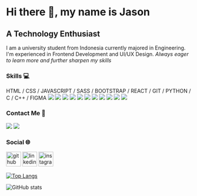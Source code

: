 # Hi there 👋, my name is Jason
## A Technology Enthusiast
I am a university student from Indonesia currently majored in Engineering. I'm experienced in Frontend Development and UI/UX Design.
*Always eager to learn more and further sharpen my skills*

### Skills :computer:
HTML / CSS / JAVASCRIPT / SASS / BOOTSTRAP / REACT / GIT / PYTHON / C / C++ / FIGMA
<img src="https://img.shields.io/badge/-HTML5-333333?style=for-the-badge&logo=html5">
<img src="https://img.shields.io/badge/-CSS3-333333?style=for-the-badge&logo=css3">
<img src="https://img.shields.io/badge/-JavaScript-333333?style=for-the-badge&logo=javascript">
<img src="https://img.shields.io/badge/-Sass-333333?style=for-the-badge&logo=sass">
<img src="https://img.shields.io/badge/-Bootstrap-333333?style=for-the-badge&logo=bootstrap">
<img src="https://img.shields.io/badge/-React-333333?style=for-the-badge&logo=react">
<img src="https://img.shields.io/badge/-Git-333333?style=for-the-badge&logo=git">
<img src="https://img.shields.io/badge/-Python-333333?style=for-the-badge&logo=python">
<img src="https://img.shields.io/badge/-C-333333?style=for-the-badge&logo=c">
<img src="https://img.shields.io/badge/-C++-333333?style=for-the-badge&logo=c++">
<img src="https://img.shields.io/badge/-Figma-333333?style=for-the-badge&logo=figma">

### Contact Me :iphone:
<a href="mailto: jasonkanggara19022002@gmail.com"><img src="https://img.shields.io/badge/-jasonkanggara19022002@gmail.com-f6f6f6?style=flat-square&logo=Gmail&logoColor=white/"></a>
<a href="https://timeline.line.me/user/_dXq840Z-z31_8b_qEpfQp0FgF18DFgGyKMGFck0"><img src="https://img.shields.io/badge/-jason__punyahp-00c300?style=flat&logo=LINE&logoColor=white"></a>

### Social :globe_with_meridians:
[<img src='https://cdn.jsdelivr.net/npm/simple-icons@3.0.1/icons/github.svg' alt='github' height='40'>](https://github.com/jask-19)  [<img src='https://cdn.jsdelivr.net/npm/simple-icons@3.0.1/icons/linkedin.svg' alt='linkedin' height='40'>](https://www.linkedin.com/in/jason-kanggara-423b011a9/)  [<img src='https://cdn.jsdelivr.net/npm/simple-icons@3.0.1/icons/instagram.svg' alt='instagram' height='40'>](https://www.instagram.com/jason.kanggara/)  


[![Top Langs](https://github-readme-stats.vercel.app/api/top-langs/?username=jask-19)](https://github.com/anuraghazra/github-readme-stats)

![GitHub stats](https://github-readme-stats.vercel.app/api?username=jask-19&show_icons=true)  

